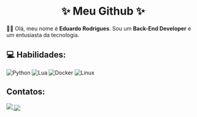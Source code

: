 <h1 align="center">✨ Meu Github ✨</h1>

👋🏽 Olá, meu nome é **Eduardo Rodrigues**. Sou um **Back-End Developer** e um entusiasta da tecnologia.   

## 💻 Habilidades:

![Python](https://img.shields.io/badge/Python-FFD43B?style=for-the-badge&logo=python&logoColor=blue)
![Lua](https://img.shields.io/badge/lua-%232C2D72.svg?style=for-the-badge&logo=lua&logoColor=white)
![Docker](https://img.shields.io/badge/docker-%230db7ed.svg?style=for-the-badge&logo=docker&logoColor=white)
![Linux](https://img.shields.io/badge/Linux-FCC624?style=for-the-badge&logo=linux&logoColor=black)

## Contatos:
<a href="https://www.instagram.com/siredurs" alt="Instagram" target="_blank">
  <img src="https://img.shields.io/badge/-Instagram-DF0174?style=for-the-badge&labelColor=DF0174&logo=instagram&logoColor=white&link=https://www.instagram.com/USERNAME">
</a>
<img align="center" src="https://github-readme-stats.vercel.app/api?username=SirEduRs&theme=dark&show_icons=true&locale=pt-br&border_radius=15&hide_rank=true&disable_animations=true"/>
